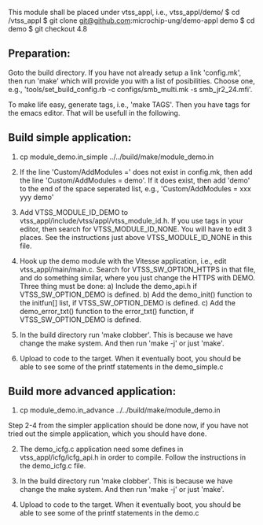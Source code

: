 This module shall be placed under vtss_appl, i.e., vtss_appl/demo/
$ cd <webstax-source-root>/vtss_appl
$ git clone git@github.com:microchip-ung/demo-appl demo
$ cd demo
$ git checkout 4.8

Preparation:
------------
Goto the build directory. If you have not already setup a link 'config.mk', then run
'make' which will provide you with a list of posibilities. Choose one, e.g.,
'tools/set_build_config.rb -c configs/smb_multi.mk -s smb_jr2_24.mfi'.

To make life easy, generate tags, i.e., 'make TAGS'. Then you have tags for the emacs
editor. That will be usefull in the following.


Build simple application:
-------------------------
1) cp module_demo.in_simple ../../build/make/module_demo.in

2) If the line 'Custom/AddModules =' does not exist in config.mk, then add the line
'Custom/AddModules = demo'. If it does exist, then add 'demo' to the end of the
space seperated list, e.g., 'Custom/AddModules = xxx yyy demo'

3) Add VTSS_MODULE_ID_DEMO to vtss_appl/include/vtss/appl/vtss_module_id.h.
If you use tags in your editor, then search for VTSS_MODULE_ID_NONE.
You will have to edit 3 places. See the instructions just above
VTSS_MODULE_ID_NONE in this file.

4) Hook up the demo module with the Vitesse application, i.e., edit 
vtss_appl/main/main.c. Search for VTSS_SW_OPTION_HTTPS in that file,
and do something similar, where you just change the HTTPS with DEMO.
Three thing must be done:
 a) Include the demo_api.h if VTSS_SW_OPTION_DEMO is defined.
 b) Add the demo_init() function to the initfun[] list, if
    VTSS_SW_OPTION_DEMO is defined.
 c) Add the demo_error_txt() function to the error_txt() function,
    if VTSS_SW_OPTION_DEMO is defined.

5) In the build directory run 'make clobber'. This is because we have
change the make system. And then run 'make -j' or just 'make'.

6) Upload to code to the target. When it eventually boot, you should
be able to see some of the printf statements in the demo_simple.c


Build more advanced application:
--------------------------------
1) cp module_demo.in_advance ../../build/make/module_demo.in

Step 2-4 from the simpler application should be done now, if you have
not tried out the simple application, which you should have done.

2) The demo_icfg.c application need some defines in vtss_appl/icfg/icfg_api.h
in order to compile. Follow the instructions in the demo_icfg.c file.

3) In the build directory run 'make clobber'. This is because we have
change the make system. And then run 'make -j' or just 'make'.

4) Upload to code to the target. When it eventually boot, you should
be able to see some of the printf statements in the demo.c
